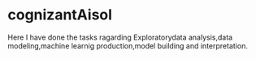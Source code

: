 # cognizantAisol
Here I have done the tasks ragarding Exploratorydata analysis,data modeling,machine learnig production,model building and interpretation.
